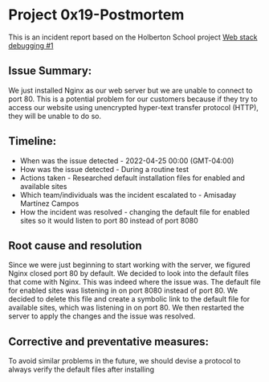 # Project 0x19-Postmortem

This is an incident report based on the Holberton School project [Web stack debugging #1](https://github.com/ammartica/holberton-system_engineering-devops/tree/master/0x0E-web_stack_debugging_1)

## Issue Summary:
We just installed Nginx as our web server but we are unable to connect to port 80. This is a potential problem for our customers because if they try to access our website using unencrypted hyper-text transfer protocol (HTTP), they will be unable to do so.

## Timeline:
 * When was the issue detected - 2022-04-25 00:00 (GMT-04:00)
 * How was the issue detected - During a routine test
 * Actions taken - Researched default installation files for enabled and available sites
 * Which team/individuals was the incident escalated to - Amisaday Martínez Campos
 * How the incident was resolved - changing the default file for enabled sites so it would listen to port 80 instead of port 8080

## Root cause and resolution
Since we were just beginning to start working with the server, we figured Nginx closed port 80 by default. We decided to look into the default files that come with Nginx.
This was indeed where the issue was. The default file for enabled sites was listening in on port 8080 instead of port 80. We decided to delete this file and create a symbolic link to the default file for available sites, which was listening in on port 80.
We then restarted the server to apply the changes and the issue was resolved.

## Corrective and preventative measures:
To avoid similar problems in the future, we should devise a protocol to always verify the default files after installing



